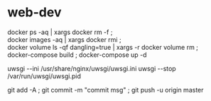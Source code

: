 # web-dev

docker ps -aq | xargs docker rm -f ; \
docker images -aq | xargs docker rmi ;\
docker volume ls -qf dangling=true | xargs -r docker volume rm ; \
docker-compose build ; docker-compose up -d


uwsgi --ini /usr/share/nginx/uwsgi/uwsgi.ini
uwsgi --stop /var/run/uwsgi/uwsgi.pid

git add -A ; git commit -m "commit msg" ;  git push -u origin master
